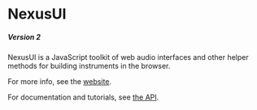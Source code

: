 # NexusUI 

##### Version 2

NexusUI is a JavaScript toolkit of web audio interfaces and other helper methods for building instruments in the browser.

For more info, see the [website](http://nexus-js.github.io/ui/).

For documentation and tutorials, see [the API](http://nexus-js.github.io/ui/api/).
